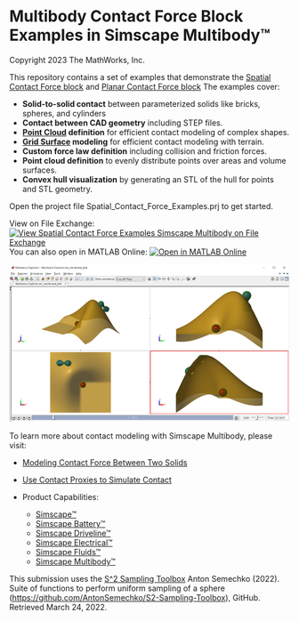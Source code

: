 # **Multibody Contact Force Block Examples in Simscape Multibody&trade;**
Copyright 2023 The MathWorks, Inc.

This repository contains a set of examples that demonstrate the 
[Spatial Contact Force block](https://www.mathworks.com/help/sm/ref/spatialcontactforce.html) 
and [Planar Contact Force block](https://www.mathworks.com/help/sm/ref/planarcontactforce.html) 
The examples cover:
* **Solid-to-solid contact** between parameterized solids like bricks, spheres, and cylinders
* **Contact between CAD geometry** including STEP files.
* **[Point Cloud](https://www.mathworks.com/help/sm/ref/pointcloud.html) definition** for efficient contact modeling of complex shapes.
* **[Grid Surface](https://www.mathworks.com/help/sm/ref/gridsurface.html) modeling** for efficient contact modeling with terrain.
* **Custom force law definition** including collision and friction forces.
* **Point cloud definition** to evenly distribute points over areas and volume surfaces.
* **Convex hull visualization** by generating an STL of the hull for points and STL geometry.

Open the project file Spatial_Contact_Force_Examples.prj to get started.

View on File Exchange: [![View Spatial Contact Force Examples Simscape Multibody on File Exchange](https://www.mathworks.com/matlabcentral/images/matlab-file-exchange.svg)](https://www.mathworks.com/matlabcentral/fileexchange/109680-spatial-contact-force-examples-simscape-multibody)  
You can also open in MATLAB Online: [![Open in MATLAB Online](https://www.mathworks.com/images/responsive/global/open-in-matlab-online.svg)](https://matlab.mathworks.com/open/github/v1?repo=mathworks/Spatial-Contact-Force-Examples-Simscape-Multibody&project=Multibody_Contact_Force_Examples.prj)

![](Models/Mesh_Grid/Overview/html/sm_membrane_ball_mechExpAnim_membr1.png)

To learn more about contact modeling with Simscape Multibody, please visit:
* [Modeling Contact Force Between Two Solids](https://www.mathworks.com/help/physmod/sm/ug/modeling-contact-force-between-two-solids.html)
* [Use Contact Proxies to Simulate Contact](https://www.mathworks.com/help/physmod/sm/ug/use-contact-proxies.html)

* Product Capabilities:
   * [Simscape&trade;](https://www.mathworks.com/products/simscape.html)
   * [Simscape Battery&trade;](https://www.mathworks.com/products/simscape-battery.html)
   * [Simscape Driveline&trade;](https://www.mathworks.com/products/simscape-driveline.html)
   * [Simscape Electrical&trade;](https://www.mathworks.com/products/simscape-electrical.html)
   * [Simscape Fluids&trade;](https://www.mathworks.com/products/simscape-fluids.html)
   * [Simscape Multibody&trade;](https://www.mathworks.com/products/simscape-multibody.html)

This submission uses the [S^2 Sampling Toolbox](https://www.mathworks.com/matlabcentral/fileexchange/37004-suite-of-functions-to-perform-uniform-sampling-of-a-sphere)
Anton Semechko (2022). Suite of functions to perform uniform sampling of a sphere (https://github.com/AntonSemechko/S2-Sampling-Toolbox), GitHub. Retrieved March 24, 2022.